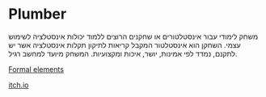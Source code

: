 # Plumber
 
משחק לימודי עבור אינסטלטורים או שחקנים הרוצים ללמוד יכולות אינסטלציה לשימוש עצמי. השחקן הוא אינסטלטור המקבל קריאות לתיקון תקלות אינסטלציה אשר יש לתקנם, נמדד לפי אמינות, יושר, איכות ומקצועיות. המשחק מיועד למחשב רגיל.

[Formal elements](formal-elements.md)

[itch.io](https://parkpulse.itch.io/pulmber)
